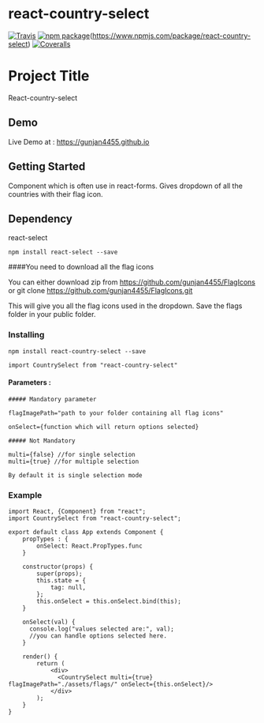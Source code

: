 # react-country-select

[![Travis][build-badge]][build]
[![npm package][npm-badge]][npm](https://www.npmjs.com/package/react-country-select)
[![Coveralls][coveralls-badge]][coveralls]

# Project Title

React-country-select

## Demo

Live Demo at : https://gunjan4455.github.io

## Getting Started

Component which is often use in react-forms. Gives dropdown of all the countries with their flag icon.

## Dependency

react-select
```
npm install react-select --save
```
####You need to download all the flag icons

You can either download zip from https://github.com/gunjan4455/FlagIcons
or git clone https://github.com/gunjan4455/FlagIcons.git

This will give you all the flag icons used in the dropdown. Save the flags folder in your public folder.

### Installing
```
npm install react-country-select --save

import CountrySelect from "react-country-select"
```

#### Parameters :
```
##### Mandatory parameter

flagImagePath="path to your folder containing all flag icons"

onSelect={function which will return options selected}

##### Not Mandatory

multi={false} //for single selection
multi={true} //for multiple selection

By default it is single selection mode
```
### Example
```
import React, {Component} from "react";
import CountrySelect from "react-country-select";

export default class App extends Component {
    propTypes : {
        onSelect: React.PropTypes.func
    }

    constructor(props) {
        super(props);
        this.state = {
            tag: null,
        };
        this.onSelect = this.onSelect.bind(this);
    }

    onSelect(val) {
      console.log("values selected are:", val);
      //you can handle options selected here.
    }

    render() {
        return (
            <div>
              <CountrySelect multi={true} flagImagePath="./assets/flags/" onSelect={this.onSelect}/>
            </div>
        );
    }
}

```

[build-badge]: https://img.shields.io/travis/user/repo/master.png?style=flat-square
[build]: https://travis-ci.org/user/repo

[npm-badge]: https://img.shields.io/npm/v/npm-package.png?style=flat-square
[npm]: https://www.npmjs.org/package/npm-package

[coveralls-badge]: https://img.shields.io/coveralls/user/repo/master.png?style=flat-square
[coveralls]: https://coveralls.io/github/user/repo
